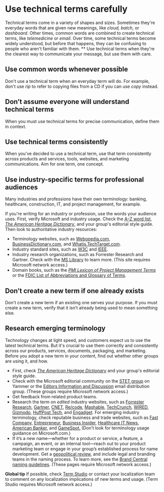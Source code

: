 ﻿# Use technical terms carefully

Technical terms come in a variety of shapes and sizes. Sometimes they're everyday words that are given new meanings, like *cloud, batch,* or *dashboard*. Other times, common words are combined to create technical terms, like *telemedicine* or *email.* Over
time, some technical terms become widely understood, but before
that happens, they can be confusing to people who aren't
familiar with them. ** Use technical terms when they're the clearest way to communicate your message, but use them with care. 

## Use common words whenever possible

Don't use a technical term when an everyday term will do. For example, don't use *rip* to refer to copying files from a CD if you can use *copy* instead.

## Don’t assume everyone will understand technical terms

When you must use technical terms for precise communication, define them in context.

## Use technical terms consistently

When you've decided to use a technical term, use that term consistently across products and services, tools, websites, and marketing communications. Aim for one term, one concept.

## Use industry-specific terms for professional audiences

Many
industries and professions have their own terminology: banking,
healthcare, construction, IT, and project management, for example.

If
you're writing for an industry or profession, use the words your
audience uses. First, verify Microsoft and industry usage. Check
the [A–Z word list](https://worldready.cloudapp.net/Styleguide/Read?id=2700&topicid=25512), [*The American Heritage Dictionary*](https://ahdictionary.com/), and your group's editorial style guide. Then look to authoritative industry resources: 

  - Terminology websites, such as [Webopedia.com](http://www.webopedia.com/), [BusinessDictionary.com](http://www.businessdictionary.com/), and [Whatis.TechTarget.com](http://whatis.techtarget.com/).
  - Industry standard sites, such as [W3C](http://www.w3.org/standards/xml) and [IEEE](http://www.ieee.org/index.html).
  - Industry research organizations, such as Forrester Research and Gartner. Check with the [MS Library](http://mslibrary/Pages/Home.aspx) to learn more. (This site requires Microsoft network access.)
  - Domain books, such as the *[PMI Lexicon of Project Management Terms](http://www.pmi.org/PMBOK-Guide-and-Standards/PMI-lexicon.aspx)* or the [FDIC List of Abbreviations and Glossary of Terms](http://www.fdic.gov/bank/historical/managing/history3-B.pdf).

## Don’t create a new term if one already exists

Don't
create a new term if an existing one serves your purpose. If you
must create a new term, verify that it isn’t already being
used to mean something else.  

## Research emerging terminology

Technology
changes at light speed, and customers expect us to use the latest
technical terms. But it's crucial to use them correctly and
consistently across our products, services, documents, packaging, and
marketing. Before you adopt a new term in your content, find
out whether other groups are using it, and how. 

  - First, check [*The American Heritage Dictionary*](https://ahdictionary.com/) and your group's editorial style guide.
  - Check with the Microsoft editorial community on the [STET group](https://www.yammer.com/microsoft.com/#/threads/inGroup?type=in_group&feedId=2937380) on Yammer or the [Editors Information and Discussion](mailto:stetfte@microsoft.com) email distribution group. (These groups require Microsoft network access.) 
  - Get feedback from related product teams.
  - Research the term on *edited* industry websites, such as [Forrester Research](https://www.forrester.com/home/), [Gartner](http://www.gartner.com/technology/home.jsp), [CNET](http://www.cnet.com/), [Re/code](http://47070649.r.msn.com/?ld=d3A4gGOg2saFKK2IgIJuDuzTVUCUxr300bY7NtHheen6jly83V1XrIRVZJaLDKtBKkmK5V4PUJQfrb4uSFNnGsZEi9JkTuOmMjIjaRaL-slkxZxY_qD3e18psYCdGM-F0ZOXszD5Aw96i9-KKAjVvsdK6iYpR4E7KEk2TF83Bw6J5fdGdN&u=recode.net%2fnewsletters%2fsubscribe%2f), [Mashable](http://mashable.com/), [TechCrunch](http://techcrunch.com/), [WIRED](http://www.wired.com/), [Gizmodo](http://gizmodo.com/), [HuffPost Tech](http://www.huffingtonpost.com/tech/), and [Engadget](http://www.engadget.com/). For emerging industry terminology, check reputable business and trade websites, such as [Fast Company](http://www.fastcompany.com/), [Entrepreneur](http://www.entrepreneur.com/magazine/index.html), [Business Insider](http://www.businessinsider.com/), [Healthcare IT News](http://www.healthcareitnews.com/), [American Banker](http://www.americanbanker.com/bank-technology/), and [GameSpot.](http://www.gamespot.com/news/) (Don’t look for terminology usage guidance on Microsoft.com.)
  - If it’s a new name—whether
    for a product or service, a feature, a campaign, an event, or an
    internal tool—reach out to your product marketing team or engage in your
    group’s established process for name development. Get a [geopolitical review](https://microsoft.sharepoint.com/teams/celaGlobalReadiness/Pages/NewNameReview.aspx "New product name review"), and include legal and branding teams in the naming process. To learn more, see the [Brand Central naming guidelines](https://microsoft.sharepoint.com/teams/BrandCentral/Pages/The-Microsoft-brand-Identity-Naming.aspx). (These pages require Microsoft network access.)

**Global tip** If possible, check [Term Studio](http://aka.ms/termstudio)
or contact your localization team to comment on any localization
implications of new terms and usage. (Term Studio requires Microsoft
network access.)
